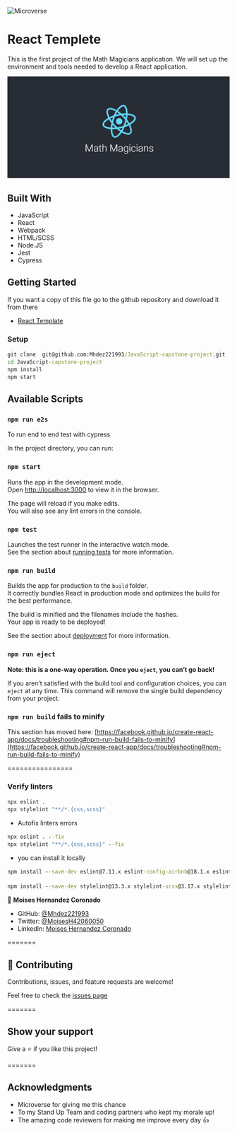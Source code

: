 ![Microverse](https://img.shields.io/badge/Microverse-blueviolet)
# React Templete

This is the first project of the Math Magicians application. We will set up the environment and tools needed to develop a React application.

![screeshoot](./src/assess/math-magicians.png)

## Built With 
- JavaScript
- React
- Webpack
- HTML/SCSS
- Node.JS
- Jest
- Cypress


## Getting Started

If you want a copy of this file go to the github repository and download it from there

- [React Template](https://github.com/Mhdez221993/react-template)

### Setup

```cmd
git clone  git@github.com:Mhdez221993/JavaScript-capstone-project.git
cd JavaScript-capstone-project
npm install
npm start
```

## Available Scripts

### `npm run e2s`
To run end to end test with cypress

In the project directory, you can run:

### `npm start`

Runs the app in the development mode.\
Open [http://localhost:3000](http://localhost:3000) to view it in the browser.

The page will reload if you make edits.\
You will also see any lint errors in the console.

### `npm test`

Launches the test runner in the interactive watch mode.\
See the section about [running tests](https://facebook.github.io/create-react-app/docs/running-tests) for more information.

### `npm run build`

Builds the app for production to the `build` folder.\
It correctly bundles React in production mode and optimizes the build for the best performance.

The build is minified and the filenames include the hashes.\
Your app is ready to be deployed!

See the section about [deployment](https://facebook.github.io/create-react-app/docs/deployment) for more information.

### `npm run eject`

**Note: this is a one-way operation. Once you `eject`, you can’t go back!**

If you aren’t satisfied with the build tool and configuration choices, you can `eject` at any time. This command will remove the single build dependency from your project.


### `npm run build` fails to minify

This section has moved here: [https://facebook.github.io/create-react-app/docs/troubleshooting#npm-run-build-fails-to-minify](https://facebook.github.io/create-react-app/docs/troubleshooting#npm-run-build-fails-to-minify)

================

### Verify linters

```cmd
npx eslint .
npx stylelint "**/*.{css,scss}"
```
- Autofix linters errors

```cmd
npx eslint . --fix
npx stylelint "**/*.{css,scss}" --fix
```

- you can install it locally

```cmd
npm install --save-dev eslint@7.11.x eslint-config-airbnb@18.1.x eslint-plugin-import@2.22.x eslint-plugin-jsx-a11y@6.2.x eslint-plugin-react@7.20.x eslint-plugin-react-hooks@2.5.x babel-eslint@10.1.x

npm install --save-dev stylelint@13.3.x stylelint-scss@3.17.x stylelint-config-standard@20.0.x stylelint-csstree-validator
```

👤 **Moises Hernandez Coronado**

- GitHub: [@Mhdez221993](https://github.com/Mhdez221993)
- Twitter: [@MoisesH42060050](https://twitter.com/MoisesH42060050)
- LinkedIn: [Moises Hernandez Coronado](https://www.linkedin.com/in/moises-hernandez-9bbb17145/)


=======

## 🤝 Contributing

Contributions, issues, and feature requests are welcome!

Feel free to check the [issues page](https://github.com/Mhdez221993/math-magicians/issues)

=======

## Show your support

Give a ⭐️ if you like this project!

=======

## Acknowledgments
- Microverse for giving me this chance
- To my Stand Up Team and coding partners who kept my morale up!
- The amazing code reviewers for making me improve every day :thumbsup:

